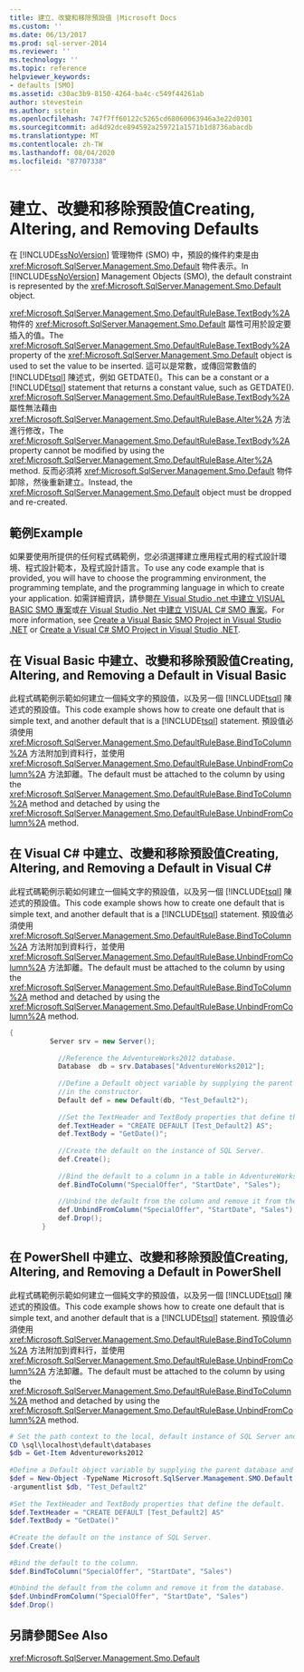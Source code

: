 ```yaml
---
title: 建立、改變和移除預設值 |Microsoft Docs
ms.custom: ''
ms.date: 06/13/2017
ms.prod: sql-server-2014
ms.reviewer: ''
ms.technology: ''
ms.topic: reference
helpviewer_keywords:
- defaults [SMO]
ms.assetid: c30ac3b9-8150-4264-ba4c-c549f44261ab
author: stevestein
ms.author: sstein
ms.openlocfilehash: 747f7ff60122c5265cd68060063946a3e22d0301
ms.sourcegitcommit: ad4d92dce894592a259721a1571b1d8736abacdb
ms.translationtype: MT
ms.contentlocale: zh-TW
ms.lasthandoff: 08/04/2020
ms.locfileid: "87707338"
---
```

# <a name="creating-altering-and-removing-defaults"></a><span data-ttu-id="0fe1c-102">建立、改變和移除預設值</span><span class="sxs-lookup"><span data-stu-id="0fe1c-102">Creating, Altering, and Removing Defaults</span></span>
  <span data-ttu-id="0fe1c-103">在 [!INCLUDE[ssNoVersion](../../../includes/ssnoversion-md.md)] 管理物件 (SMO) 中，預設的條件約束是由 <xref:Microsoft.SqlServer.Management.Smo.Default> 物件表示。</span><span class="sxs-lookup"><span data-stu-id="0fe1c-103">In [!INCLUDE[ssNoVersion](../../../includes/ssnoversion-md.md)] Management Objects (SMO), the default constraint is represented by the <xref:Microsoft.SqlServer.Management.Smo.Default> object.</span></span>  
  
 <span data-ttu-id="0fe1c-104"><xref:Microsoft.SqlServer.Management.Smo.DefaultRuleBase.TextBody%2A> 物件的 <xref:Microsoft.SqlServer.Management.Smo.Default> 屬性可用於設定要插入的值。</span><span class="sxs-lookup"><span data-stu-id="0fe1c-104">The <xref:Microsoft.SqlServer.Management.Smo.DefaultRuleBase.TextBody%2A> property of the <xref:Microsoft.SqlServer.Management.Smo.Default> object is used to set the value to be inserted.</span></span> <span data-ttu-id="0fe1c-105">這可以是常數，或傳回常數值的 [!INCLUDE[tsql](../../../includes/tsql-md.md)] 陳述式，例如 GETDATE()。</span><span class="sxs-lookup"><span data-stu-id="0fe1c-105">This can be a constant or a [!INCLUDE[tsql](../../../includes/tsql-md.md)] statement that returns a constant value, such as GETDATE().</span></span> <span data-ttu-id="0fe1c-106"><xref:Microsoft.SqlServer.Management.Smo.DefaultRuleBase.TextBody%2A> 屬性無法藉由 <xref:Microsoft.SqlServer.Management.Smo.DefaultRuleBase.Alter%2A> 方法進行修改，</span><span class="sxs-lookup"><span data-stu-id="0fe1c-106">The <xref:Microsoft.SqlServer.Management.Smo.DefaultRuleBase.TextBody%2A> property cannot be modified by using the <xref:Microsoft.SqlServer.Management.Smo.DefaultRuleBase.Alter%2A> method.</span></span> <span data-ttu-id="0fe1c-107">反而必須將 <xref:Microsoft.SqlServer.Management.Smo.Default> 物件卸除，然後重新建立。</span><span class="sxs-lookup"><span data-stu-id="0fe1c-107">Instead, the <xref:Microsoft.SqlServer.Management.Smo.Default> object must be dropped and re-created.</span></span>  
  
## <a name="example"></a><span data-ttu-id="0fe1c-108">範例</span><span class="sxs-lookup"><span data-stu-id="0fe1c-108">Example</span></span>  
 <span data-ttu-id="0fe1c-109">如果要使用所提供的任何程式碼範例，您必須選擇建立應用程式用的程式設計環境、程式設計範本，及程式設計語言。</span><span class="sxs-lookup"><span data-stu-id="0fe1c-109">To use any code example that is provided, you will have to choose the programming environment, the programming template, and the programming language in which to create your application.</span></span> <span data-ttu-id="0fe1c-110">如需詳細資訊，請參閱[在 Visual Studio .net 中建立 VISUAL BASIC SMO 專案](../../../database-engine/dev-guide/create-a-visual-basic-smo-project-in-visual-studio-net.md)或[在 Visual Studio .Net 中建立 VISUAL C&#35; SMO 專案](../how-to-create-a-visual-csharp-smo-project-in-visual-studio-net.md)。</span><span class="sxs-lookup"><span data-stu-id="0fe1c-110">For more information, see [Create a Visual Basic SMO Project in Visual Studio .NET](../../../database-engine/dev-guide/create-a-visual-basic-smo-project-in-visual-studio-net.md) or [Create a Visual C&#35; SMO Project in Visual Studio .NET](../how-to-create-a-visual-csharp-smo-project-in-visual-studio-net.md).</span></span>  
  
## <a name="creating-altering-and-removing-a-default-in-visual-basic"></a><span data-ttu-id="0fe1c-111">在 Visual Basic 中建立、改變和移除預設值</span><span class="sxs-lookup"><span data-stu-id="0fe1c-111">Creating, Altering, and Removing a Default in Visual Basic</span></span>  
 <span data-ttu-id="0fe1c-112">此程式碼範例示範如何建立一個純文字的預設值，以及另一個 [!INCLUDE[tsql](../../../includes/tsql-md.md)] 陳述式的預設值。</span><span class="sxs-lookup"><span data-stu-id="0fe1c-112">This code example shows how to create one default that is simple text, and another default that is a [!INCLUDE[tsql](../../../includes/tsql-md.md)] statement.</span></span> <span data-ttu-id="0fe1c-113">預設值必須使用 <xref:Microsoft.SqlServer.Management.Smo.DefaultRuleBase.BindToColumn%2A> 方法附加到資料行，並使用 <xref:Microsoft.SqlServer.Management.Smo.DefaultRuleBase.UnbindFromColumn%2A> 方法卸離。</span><span class="sxs-lookup"><span data-stu-id="0fe1c-113">The default must be attached to the column by using the <xref:Microsoft.SqlServer.Management.Smo.DefaultRuleBase.BindToColumn%2A> method and detached by using the <xref:Microsoft.SqlServer.Management.Smo.DefaultRuleBase.UnbindFromColumn%2A> method.</span></span>  
  
<!-- TODO: review snippet reference  [!CODE [SMO How to#SMO_VBDefaults1](SMO How to#SMO_VBDefaults1)]  -->  
  
## <a name="creating-altering-and-removing-a-default-in-visual-c"></a><span data-ttu-id="0fe1c-114">在 Visual C# 中建立、改變和移除預設值</span><span class="sxs-lookup"><span data-stu-id="0fe1c-114">Creating, Altering, and Removing a Default in Visual C#</span></span>  
 <span data-ttu-id="0fe1c-115">此程式碼範例示範如何建立一個純文字的預設值，以及另一個 [!INCLUDE[tsql](../../../includes/tsql-md.md)] 陳述式的預設值。</span><span class="sxs-lookup"><span data-stu-id="0fe1c-115">This code example shows how to create one default that is simple text, and another default that is a [!INCLUDE[tsql](../../../includes/tsql-md.md)] statement.</span></span> <span data-ttu-id="0fe1c-116">預設值必須使用 <xref:Microsoft.SqlServer.Management.Smo.DefaultRuleBase.BindToColumn%2A> 方法附加到資料行，並使用 <xref:Microsoft.SqlServer.Management.Smo.DefaultRuleBase.UnbindFromColumn%2A> 方法卸離。</span><span class="sxs-lookup"><span data-stu-id="0fe1c-116">The default must be attached to the column by using the <xref:Microsoft.SqlServer.Management.Smo.DefaultRuleBase.BindToColumn%2A> method and detached by using the <xref:Microsoft.SqlServer.Management.Smo.DefaultRuleBase.UnbindFromColumn%2A> method.</span></span>  
  
```csharp
{
          Server srv = new Server();  
  
            //Reference the AdventureWorks2012 database.   
            Database  db = srv.Databases["AdventureWorks2012"];  
  
            //Define a Default object variable by supplying the parent database and the default name   
            //in the constructor.   
            Default def = new Default(db, "Test_Default2");  
  
            //Set the TextHeader and TextBody properties that define the default.   
            def.TextHeader = "CREATE DEFAULT [Test_Default2] AS";  
            def.TextBody = "GetDate()";  
  
            //Create the default on the instance of SQL Server.   
            def.Create();  
  
            //Bind the default to a column in a table in AdventureWorks2012  
            def.BindToColumn("SpecialOffer", "StartDate", "Sales");  
  
            //Unbind the default from the column and remove it from the database.   
            def.UnbindFromColumn("SpecialOffer", "StartDate", "Sales");  
            def.Drop();  
        }  
```  
  
## <a name="creating-altering-and-removing-a-default-in-powershell"></a><span data-ttu-id="0fe1c-117">在 PowerShell 中建立、改變和移除預設值</span><span class="sxs-lookup"><span data-stu-id="0fe1c-117">Creating, Altering, and Removing a Default in PowerShell</span></span>  
 <span data-ttu-id="0fe1c-118">此程式碼範例示範如何建立一個純文字的預設值，以及另一個 [!INCLUDE[tsql](../../../includes/tsql-md.md)] 陳述式的預設值。</span><span class="sxs-lookup"><span data-stu-id="0fe1c-118">This code example shows how to create one default that is simple text, and another default that is a [!INCLUDE[tsql](../../../includes/tsql-md.md)] statement.</span></span> <span data-ttu-id="0fe1c-119">預設值必須使用 <xref:Microsoft.SqlServer.Management.Smo.DefaultRuleBase.BindToColumn%2A> 方法附加到資料行，並使用 <xref:Microsoft.SqlServer.Management.Smo.DefaultRuleBase.UnbindFromColumn%2A> 方法卸離。</span><span class="sxs-lookup"><span data-stu-id="0fe1c-119">The default must be attached to the column by using the <xref:Microsoft.SqlServer.Management.Smo.DefaultRuleBase.BindToColumn%2A> method and detached by using the <xref:Microsoft.SqlServer.Management.Smo.DefaultRuleBase.UnbindFromColumn%2A> method.</span></span>  
  
```powershell
# Set the path context to the local, default instance of SQL Server and get a reference to AdventureWorks2012  
CD \sql\localhost\default\databases  
$db = Get-Item Adventureworks2012  
  
#Define a Default object variable by supplying the parent database and the default name in the constructor.  
$def = New-Object -TypeName Microsoft.SqlServer.Management.SMO.Default `  
-argumentlist $db, "Test_Default2"  
  
#Set the TextHeader and TextBody properties that define the default.   
$def.TextHeader = "CREATE DEFAULT [Test_Default2] AS"  
$def.TextBody = "GetDate()"  
  
#Create the default on the instance of SQL Server.   
$def.Create()  
  
#Bind the default to the column.   
$def.BindToColumn("SpecialOffer", "StartDate", "Sales")  
  
#Unbind the default from the column and remove it from the database.   
$def.UnbindFromColumn("SpecialOffer", "StartDate", "Sales")  
$def.Drop()  
```  
  
## <a name="see-also"></a><span data-ttu-id="0fe1c-120">另請參閱</span><span class="sxs-lookup"><span data-stu-id="0fe1c-120">See Also</span></span>  
 <xref:Microsoft.SqlServer.Management.Smo.Default>  
